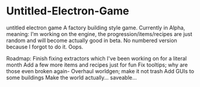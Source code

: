# Untitled-Electron-Game
untitled electron game
A factory building style game. Currently in Alpha, meaning:
I'm working on the engine, the progression/items/recipes are just random and will become actually good in beta.
No numbered version because I forgot to do it. Oops.

Roadmap:
Finish fixing extractors which I've been working on for a literal month
Add a few more items and recipes just for fun
Fix tooltips; why are those even broken again-
Overhaul worldgen; make it not trash
Add GUIs to some buildings
Make the world actually... saveable...
